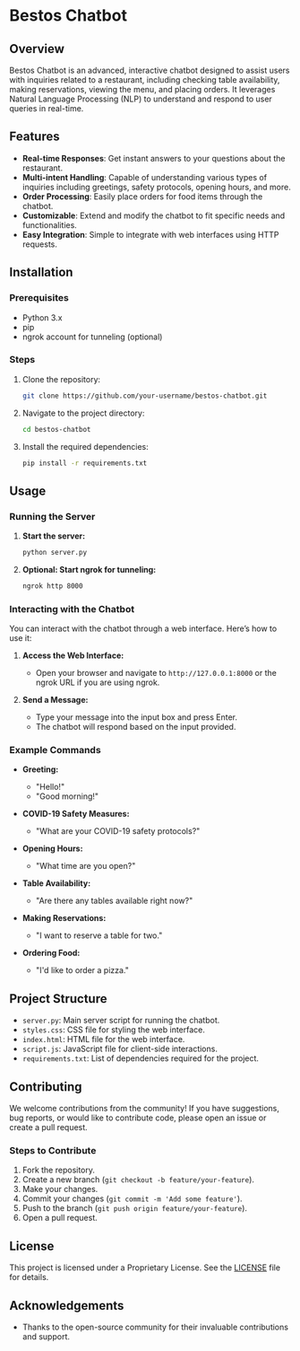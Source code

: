 # Bestos Chatbot

## Overview

Bestos Chatbot is an advanced, interactive chatbot designed to assist users with inquiries related to a restaurant, including checking table availability, making reservations, viewing the menu, and placing orders. It leverages Natural Language Processing (NLP) to understand and respond to user queries in real-time.

## Features

- **Real-time Responses**: Get instant answers to your questions about the restaurant.
- **Multi-intent Handling**: Capable of understanding various types of inquiries including greetings, safety protocols, opening hours, and more.
- **Order Processing**: Easily place orders for food items through the chatbot.
- **Customizable**: Extend and modify the chatbot to fit specific needs and functionalities.
- **Easy Integration**: Simple to integrate with web interfaces using HTTP requests.

## Installation

### Prerequisites

- Python 3.x
- pip
- ngrok account for tunneling (optional)

### Steps

1. Clone the repository:
    ```sh
    git clone https://github.com/your-username/bestos-chatbot.git
    ```
2. Navigate to the project directory:
    ```sh
    cd bestos-chatbot
    ```
3. Install the required dependencies:
    ```sh
    pip install -r requirements.txt
    ```

## Usage

### Running the Server

1. **Start the server:**
    ```sh
    python server.py
    ```

2. **Optional: Start ngrok for tunneling:**
    ```sh
    ngrok http 8000
    ```

### Interacting with the Chatbot

You can interact with the chatbot through a web interface. Here’s how to use it:

1. **Access the Web Interface:**
   - Open your browser and navigate to `http://127.0.0.1:8000` or the ngrok URL if you are using ngrok.

2. **Send a Message:**
   - Type your message into the input box and press Enter.
   - The chatbot will respond based on the input provided.

### Example Commands

- **Greeting:**
  - "Hello!"
  - "Good morning!"

- **COVID-19 Safety Measures:**
  - "What are your COVID-19 safety protocols?"

- **Opening Hours:**
  - "What time are you open?"

- **Table Availability:**
  - "Are there any tables available right now?"

- **Making Reservations:**
  - "I want to reserve a table for two."

- **Ordering Food:**
  - "I'd like to order a pizza."

## Project Structure

- `server.py`: Main server script for running the chatbot.
- `styles.css`: CSS file for styling the web interface.
- `index.html`: HTML file for the web interface.
- `script.js`: JavaScript file for client-side interactions.
- `requirements.txt`: List of dependencies required for the project.

## Contributing

We welcome contributions from the community! If you have suggestions, bug reports, or would like to contribute code, please open an issue or create a pull request.

### Steps to Contribute

1. Fork the repository.
2. Create a new branch (`git checkout -b feature/your-feature`).
3. Make your changes.
4. Commit your changes (`git commit -m 'Add some feature'`).
5. Push to the branch (`git push origin feature/your-feature`).
6. Open a pull request.

## License

This project is licensed under a Proprietary License. See the [LICENSE](LICENSE) file for details.

## Acknowledgements

- Thanks to the open-source community for their invaluable contributions and support.

